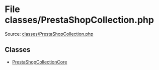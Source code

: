 File classes/PrestaShopCollection.php
=========

Source: [classes/PrestaShopCollection.php](https://github.com/PrestaShop/PrestaShop/blob/1.6.0.9/classes/PrestaShopCollection.php)


Classes
-------

* [PrestaShopCollectionCore](class.PrestaShopCollectionCore.md)

